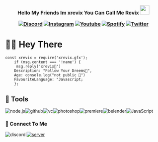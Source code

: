<h3 align="center">Hello My Friends Im xrevix You Can Call Me Revix </a><img src="https://cdn.discordapp.com/emojis/862221093073715200.gif?v=1" width="30">





<p align="center">
  <a href="https://discord.gg/gpwu5SgVdg"><img alt="Discord" title="Discord" src="https://img.shields.io/badge/-Discord-7289DA?style=for-the-badge&logo=discord&logoColor=white"/></a>
  <a href="https://instagram.com/xrevix.gfx"><img alt="Instagram" title="Instagram" src="https://img.shields.io/badge/-Instagram-E1306C?style=for-the-badge&logo=instagram&logoColor=white"/></a>
  <a href="https://www.youtube.com/channel/UC1qEnKdcl5pen_04O8HpzOQ"><img alt="Youtube" title="Youtube" src="https://img.shields.io/badge/-Youtube-FF0000?style=for-the-badge&logo=youtube&logoColor=white"/></a>
     <a href="https://open.spotify.com/user/ilh15lfeqznq6s2egokr4njnd"><img alt="Spotify" title="Spotify" src="https://img.shields.io/badge/Spotify-%231DB954.svg?&style=for-the-badge&logo=spotify&logoColor=white"/></a>
  <a href="https://twitter.com/xrevix_fn"><img alt="Twitter" title="Twitter" src="https://img.shields.io/badge/-Twitter-7289DA?style=for-the-badge&logo=Twitter&logoColor=white"/></a>
  
  
  
</p>

#  🙋‍♂️ Hey There
```
const xrevix = require('xrevix.gfx');
    if (msg.content === '!name') {
     msg.reply('xrevix👻')
    Description: "Follow Your Dreems💚",
    Age: console.log("not public 💩")
    FavouriteLanguage: "Javascript; 
    };
```

## 🔧 Tools

![node.js](https://img.icons8.com/color/60/nodejs.png)![github](https://img.icons8.com/material-outlined/60/github.png)![vc](https://img.icons8.com/color/60/visual-studio-code-2019.png)![photoshop](https://img.icons8.com/fluent/60/adobe-photoshop.png)![premiere](https://img.icons8.com/color/60/adobe-premiere-pro--v1.png)![belender](https://upload.wikimedia.org/wikipedia/commons/thumb/0/0c/Blender_logo_no_text.svg/60px-Blender_logo_no_text.svg.png)![JavaScript](https://img.icons8.com/color/60/javascript.png)





### 🔗 Connect To Me



  ![discord](https://discord.c99.nl/widget/theme-3/777449557876277249.png)
  [![server](https://discord.com/api/guilds/860065216309493770/widget.png?style=banner2)](https://discord.gg/CYrggYTj) 



